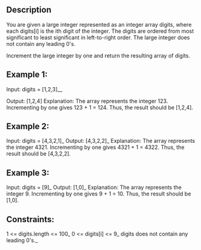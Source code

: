 ## Description

You are given a large integer represented as an integer array digits, where each digits[i] is the ith digit of the integer. The digits are ordered from most significant to least significant in left-to-right order. The large integer does not contain any leading 0's.

Increment the large integer by one and return the resulting array of digits.

## Example 1:

Input: digits = [1,2,3]__

Output: [1,2,4]
Explanation: The array represents the integer 123.
Incrementing by one gives 123 + 1 = 124.
Thus, the result should be [1,2,4]. </sup>

## Example 2:

Input: digits = [4,3,2,1]\_
Output: [4,3,2,2]\_
Explanation: The array represents the integer 4321.
Incrementing by one gives 4321 + 1 = 4322.
Thus, the result should be [4,3,2,2].

## Example 3:

Input: digits = [9]\_
Output: [1,0]\_
Explanation: The array represents the integer 9.
Incrementing by one gives 9 + 1 = 10.
Thus, the result should be [1,0].

## Constraints:

1 <= digits.length <= 100\_
0 <= digits[i] <= 9\_
digits does not contain any leading 0's.\_
